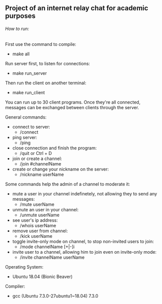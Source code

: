 ## Project of an internet relay chat for academic purposes

###### How to run:
First use the command to compile:
- make all

Run server first, to listen for connections:
- make run_server

Then run the client on another terminal:
- make run_client

You can run up to 30 client programs. Once they're all connected, messages can be exchanged between clients through the server.

General commands:
- connect to server:
  - /connect
- ping server:
  - /ping
- close connection and finish the program:
  - /quit or Ctrl + D  
- join or create a channel:
  - /join #channelName
- create or change your nickname on the server:
  - /nickname userName

Some commands help the admin of a channel to moderate it:
- mute a user in your channel indefinetely, not allowing they to send any messages:
  - /mute userName
- unmute an user in your channel:
  - /unmute userName
- see user's ip address:
  - /whois userName
- remove user from channel:
  - /kick userName
- toggle invite-only mode on channel, to stop non-invited users to join:
  - /mode channelName [+|-]i
- invite user to a channel, allowing him to join even on invite-only mode:
  - /invite channelName userName

Operating System:
- Ubuntu 18.04 (Bionic Beaver)

Compiler:
- gcc (Ubuntu 7.3.0-27ubuntu1~18.04) 7.3.0
